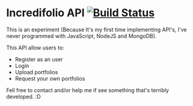 # Incredifolio API [![Build Status](https://travis-ci.org/PedroOkawa/repo-start.svg?branch=master)](https://travis-ci.org/PedroOkawa/repo-start)

This is an experiment (Because It's my first time implementing API's, I've never programmed with JavaScript, NodeJS and MongoDB).

This API allow users to:

* Register as an user
* Login
* Upload portfolios
* Request your own portfolios

Fell free to contact and/or help me if see something that's terribly developed. :D
